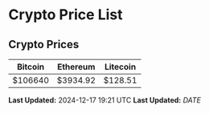 # Crypto Price List

## Crypto Prices
| Bitcoin | Ethereum | Litecoin |
| ------- | -------- | -------- |
| $106640 | $3934.92 | $128.51 |
**Last Updated:** 2024-12-17 19:21 UTC
**Last Updated:** $DATE$
